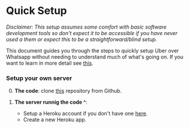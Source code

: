 # Quick Setup 

*Disclaimer: This setup assumes some comfort with basic software development tools so don't expect it to be 
accessible if you have never used a them or expect this to be a straightforward/blind setup.*

This document guides you through the steps to quickly setup Uber over Whatsapp without needing to understand much of 
what's going on. If you want to learn in more detail see [this]().

### Setup your own server

0. **The code**: clone [this](https://github.com/rmferrer/uber-by-text) repository from Github. 

1. **The server runnig the code ^**: 
    - Setup a Heroku account if you don't have one [here](https://signup.heroku.com). 
    - Create a new Heroku app.  

